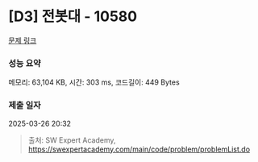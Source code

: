 # [D3] 전봇대 - 10580 

[문제 링크](https://swexpertacademy.com/main/code/problem/problemDetail.do?contestProbId=AXO8QBw6Qu4DFAXS) 

### 성능 요약

메모리: 63,104 KB, 시간: 303 ms, 코드길이: 449 Bytes

### 제출 일자

2025-03-26 20:32



> 출처: SW Expert Academy, https://swexpertacademy.com/main/code/problem/problemList.do